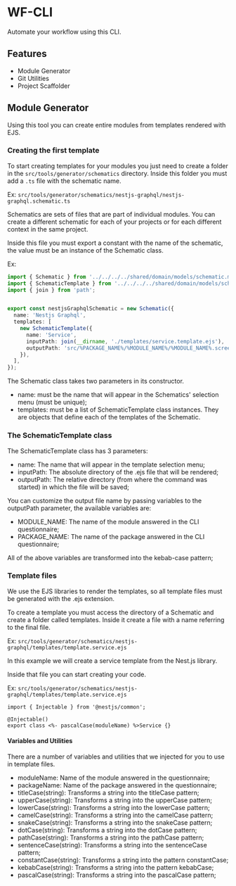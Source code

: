 # WF-CLI
Automate your workflow using this CLI.

## Features

- Module Generator
- Git Utilities
- Project Scaffolder

## Module Generator
Using this tool you can create entire modules from templates rendered with EJS.

### Creating the first template
To start creating templates for your modules you just need to create a folder in the `src/tools/generator/schematics` directory.
Inside this folder you must add a `.ts` file with the schematic name.

Ex: `src/tools/generator/schematics/nestjs-graphql/nestjs-graphql.schematic.ts`

Schematics are sets of files that are part of individual modules.
You can create a different schematic for each of your projects or for each different context in the same project.

Inside this file you must export a constant with the name of the schematic, the value must be an instance of the Schematic class.

Ex:
```ts
import { Schematic } from '../../../../shared/domain/models/schematic.model';
import { SchematicTemplate } from '../../../../shared/domain/models/schematic-template.model';
import { join } from 'path';


export const nestjsGraphqlSchematic = new Schematic({
  name: 'Nestjs Graphql',
  templates: [
    new SchematicTemplate({
      name: 'Service',
      inputPath: join(__dirname, './templates/service.template.ejs'),
      outputPath: 'src/%PACKAGE_NAME%/%MODULE_NAME%/%MODULE_NAME%.screen.tsx',
    }),
  ],
});
```


The Schematic class takes two parameters in its constructor.
- name: must be the name that will appear in the Schematics' selection menu (must be unique);
- templates: must be a list of SchematicTemplate class instances. They are objects that define each of the templates of the Schematic.

### The SchematicTemplate class
The SchematicTemplate class has 3 parameters:

- name: The name that will appear in the template selection menu;
- inputPath: The absolute directory of the .ejs file that will be rendered;
- outputPath: The relative directory (from where the command was started) in which the file will be saved;

You can customize the output file name by passing variables to the outputPath parameter, the available variables are:

- MODULE_NAME: The name of the module answered in the CLI questionnaire;
- PACKAGE_NAME: The name of the package answered in the CLI questionnaire;

All of the above variables are transformed into the kebab-case pattern;

### Template files
We use the EJS libraries to render the templates, so all template files must be generated with the .ejs extension.

To create a template you must access the directory of a Schematic and create a folder called templates.
Inside it create a file with a name referring to the final file.

Ex: `src/tools/generator/schematics/nestjs-graphql/templates/template.service.ejs`

In this example we will create a service template from the Nest.js library.

Inside that file you can start creating your code.

Ex: `src/tools/generator/schematics/nestjs-graphql/templates/template.service.ejs`
```
import { Injectable } from '@nestjs/common';

@Injectable()
export class <%- pascalCase(moduleName) %>Service {}
```

#### Variables and Utilities
There are a number of variables and utilities that we injected for you to use in template files.

- moduleName: Name of the module answered in the questionnaire;
- packageName: Name of the package answered in the questionnaire;
- titleCase(string): Transforms a string into the titleCase pattern;
- upperCase(string): Transforms a string into the upperCase pattern;
- lowerCase(string): Transforms a string into the lowerCase pattern;
- camelCase(string): Transforms a string into the camelCase pattern;
- snakeCase(string): Transforms a string into the snakeCase pattern;
- dotCase(string): Transforms a string into the dotCase pattern;
- pathCase(string): Transforms a string into the pathCase pattern;
- sentenceCase(string): Transforms a string into the sentenceCase pattern;
- constantCase(string): Transforms a string into the pattern constantCase;
- kebabCase(string): Transforms a string into the pattern kebabCase;
- pascalCase(string): Transforms a string into the pascalCase pattern;